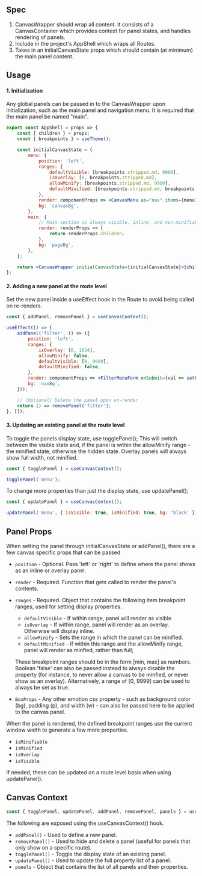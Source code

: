 ## Spec

1. CanvasWrapper should wrap all content. It consists of a CanvasContainer which provides context for panel states, and handles rendering of panels.
2. Include in the project's AppShell which wraps all Routes.
3. Takes in an initialCanvasState props which should contain (at minimum) the main panel content.

## Usage

#### 1. Initialization

Any global panels can be passed in to the CanvasWrapper upon initialization, such as the main panel and navigation menu.
It is required that the main panel be named "main".

```jsx
export const AppShell = props => {
    const { children } = props;
    const { breakpoints } = useTheme();

    const initialCanvasState = {
        menu: {
            position: 'left',
            ranges: {
                defaultVisible: [breakpoints.stripped.md, 9999],
                isOverlay: [0, breakpoints.stripped.md],
                allowMinify: [breakpoints.stripped.md, 9999],
                defaultMinified: [breakpoints.stripped.md, breakpoints.stripped.lg],
            },
            render: componentProps => <CanvasMenu as="nav" items={menuItems} {...componentProps} />,
            bg: 'canvasBg',
        },
        main: {
            // Main section is always visible, inline, and non-minifiable
            render: renderProps => {
                return renderProps.children;
            },
            bg: 'pageBg',
        },
    };

    return <CanvasWrapper initialCanvasState={initialCanvasState}>{children}</CanvasWrapper>;
};
```

#### 2. Adding a new panel at the route level

Set the new panel inside a useEffect hook in the Route to avoid being called on re-renders.

```jsx
const { addPanel, removePanel } = useCanvasContext();

useEffect(() => {
    addPanel('filter', () => ({
        position: 'left',
        ranges: {
            isOverlay: [0, 1024],
            allowMinify: false,
            defaultVisible: [0, 9999],
            defaultMinified: false,
        },
        render: componentProps => <FilterMenuForm onSubmit={val => setFormValue(val)} />,
        bg: 'navBg',
    }));

    // (Optional) Delete the panel upon un-render
    return () => removePanel('filter');
}, []);
```

#### 3. Updating an existing panel at the route level

To toggle the panels display state, use togglePanel(); This will switch between the visible state and, if the panel is within the allowMinify range - the minified state, otherwise the hidden state. Overlay panels will always show full width, not minified.

```jsx
const { togglePanel } = useCanvasContext();

togglePanel('menu');
```

To change more properties than just the display state, use updatePanel();

```jsx
const { updatePanel } = useCanvasContext();

updatePanel('menu', { isVisible: true, isMinified: true, bg: 'black' });
```

## Panel Props

When setting the panel through initialCanvasState or addPanel(), there are a few canvas specific props that can be passed

-   `position` - Optional. Pass 'left' or 'right' to define where the panel shows as an inline or overlay panel.
-   `render` - Required. Function that gets called to render the panel's contents.
-   `ranges` - Required. Object that contains the following item breakpoint ranges, used for setting display properties.

    -   `defaultVisible` - If within range, panel will render as visible
    -   `isOverlay` - If within range, panel will render as an overlay. Otherwise will display inline.
    -   `allowMinify` - Sets the range in which the panel can be minified.
    -   `defaultMinified` - If within this range and the allowMinify range, panel will render as minfied, rather than full;

    These breakpoint ranges should be in the form [min, max] as numbers. Boolean 'false' can also be passed instead to always disable the property (for instance, to never allow a canvas to be minfied, or never show as an overlay). Alternatively, a range of [0, 9999] can be used to always be set as true.

-   `BoxProps` - Any other emotion css property - such as background color (bg), padding (p), and width (w) - can also be passed here to be applied to the canvas panel.

When the panel is rendered, the defined breakpoint ranges use the current window width to generate a few more properties.

-   `isMinifiable`
-   `isMinified`
-   `isOverlay`
-   `isVisible`

If needed, these can be updated on a route level basis when using updatePanel().

## Canvas Context

```jsx
const { togglePanel, updatePanel, addPanel, removePanel, panels } = useCanvasContext();
```

The following are exposed using the useCanvasContext() hook.

-   `addPanel()` - Used to define a new panel.
-   `removePanel()` - Used to hide and delete a panel (useful for panels that only show on a specific route).
-   `togglePanel()` - Toggle the display state of an existing panel.
-   `updatePanel()` - Used to update the full property list of a panel.
-   `panels` - Object that contains the list of all panels and their properties.
